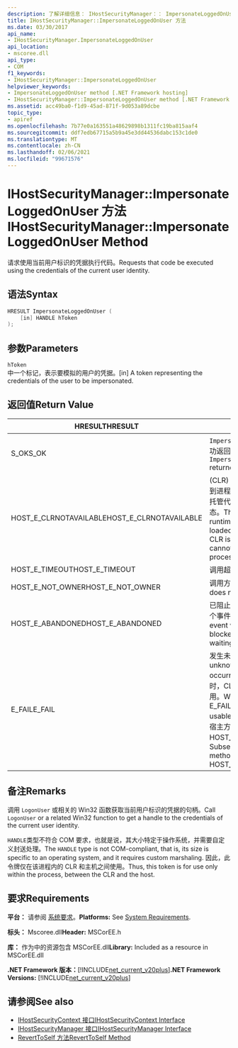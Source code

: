 ```yaml
---
description: 了解详细信息： IHostSecurityManager：： ImpersonateLoggedOnUser 方法
title: IHostSecurityManager::ImpersonateLoggedOnUser 方法
ms.date: 03/30/2017
api_name:
- IHostSecurityManager.ImpersonateLoggedOnUser
api_location:
- mscoree.dll
api_type:
- COM
f1_keywords:
- IHostSecurityManager::ImpersonateLoggedOnUser
helpviewer_keywords:
- ImpersonateLoggedOnUser method [.NET Framework hosting]
- IHostSecurityManager::ImpersonateLoggedOnUser method [.NET Framework hosting]
ms.assetid: acc49ba0-f1d9-45ad-871f-9d053a89dcbe
topic_type:
- apiref
ms.openlocfilehash: 7b77e0a163551a48629898b1311fc19ba815aaf4
ms.sourcegitcommit: ddf7edb67715a5b9a45e3dd44536dabc153c1de0
ms.translationtype: MT
ms.contentlocale: zh-CN
ms.lasthandoff: 02/06/2021
ms.locfileid: "99671576"
---
```

# <a name="ihostsecuritymanagerimpersonateloggedonuser-method"></a><span data-ttu-id="c34e5-103">IHostSecurityManager::ImpersonateLoggedOnUser 方法</span><span class="sxs-lookup"><span data-stu-id="c34e5-103">IHostSecurityManager::ImpersonateLoggedOnUser Method</span></span>

<span data-ttu-id="c34e5-104">请求使用当前用户标识的凭据执行代码。</span><span class="sxs-lookup"><span data-stu-id="c34e5-104">Requests that code be executed using the credentials of the current user identity.</span></span>  
  
## <a name="syntax"></a><span data-ttu-id="c34e5-105">语法</span><span class="sxs-lookup"><span data-stu-id="c34e5-105">Syntax</span></span>  
  
```cpp  
HRESULT ImpersonateLoggedOnUser (  
    [in] HANDLE hToken  
);  
```  
  
## <a name="parameters"></a><span data-ttu-id="c34e5-106">参数</span><span class="sxs-lookup"><span data-stu-id="c34e5-106">Parameters</span></span>  

 `hToken`  
 <span data-ttu-id="c34e5-107">中一个标记，表示要模拟的用户的凭据。</span><span class="sxs-lookup"><span data-stu-id="c34e5-107">[in] A token representing the credentials of the user to be impersonated.</span></span>  
  
## <a name="return-value"></a><span data-ttu-id="c34e5-108">返回值</span><span class="sxs-lookup"><span data-stu-id="c34e5-108">Return Value</span></span>  
  
|<span data-ttu-id="c34e5-109">HRESULT</span><span class="sxs-lookup"><span data-stu-id="c34e5-109">HRESULT</span></span>|<span data-ttu-id="c34e5-110">说明</span><span class="sxs-lookup"><span data-stu-id="c34e5-110">Description</span></span>|  
|-------------|-----------------|  
|<span data-ttu-id="c34e5-111">S_OK</span><span class="sxs-lookup"><span data-stu-id="c34e5-111">S_OK</span></span>|<span data-ttu-id="c34e5-112">`ImpersonateLoggedOnUser` 已成功返回。</span><span class="sxs-lookup"><span data-stu-id="c34e5-112">`ImpersonateLoggedOnUser` returned successfully.</span></span>|  
|<span data-ttu-id="c34e5-113">HOST_E_CLRNOTAVAILABLE</span><span class="sxs-lookup"><span data-stu-id="c34e5-113">HOST_E_CLRNOTAVAILABLE</span></span>|<span data-ttu-id="c34e5-114"> (CLR) 的公共语言运行时未加载到进程中，或 CLR 处于无法运行托管代码或成功处理调用的状态。</span><span class="sxs-lookup"><span data-stu-id="c34e5-114">The common language runtime (CLR) has not been loaded into a process, or the CLR is in a state in which it cannot run managed code or process the call successfully.</span></span>|  
|<span data-ttu-id="c34e5-115">HOST_E_TIMEOUT</span><span class="sxs-lookup"><span data-stu-id="c34e5-115">HOST_E_TIMEOUT</span></span>|<span data-ttu-id="c34e5-116">调用超时。</span><span class="sxs-lookup"><span data-stu-id="c34e5-116">The call timed out.</span></span>|  
|<span data-ttu-id="c34e5-117">HOST_E_NOT_OWNER</span><span class="sxs-lookup"><span data-stu-id="c34e5-117">HOST_E_NOT_OWNER</span></span>|<span data-ttu-id="c34e5-118">调用方不拥有该锁。</span><span class="sxs-lookup"><span data-stu-id="c34e5-118">The caller does not own the lock.</span></span>|  
|<span data-ttu-id="c34e5-119">HOST_E_ABANDONED</span><span class="sxs-lookup"><span data-stu-id="c34e5-119">HOST_E_ABANDONED</span></span>|<span data-ttu-id="c34e5-120">已阻止的线程或纤程正在等待某个事件时，该事件被取消。</span><span class="sxs-lookup"><span data-stu-id="c34e5-120">An event was canceled while a blocked thread or fiber was waiting on it.</span></span>|  
|<span data-ttu-id="c34e5-121">E_FAIL</span><span class="sxs-lookup"><span data-stu-id="c34e5-121">E_FAIL</span></span>|<span data-ttu-id="c34e5-122">发生未知的灾难性故障。</span><span class="sxs-lookup"><span data-stu-id="c34e5-122">An unknown catastrophic failure occurred.</span></span> <span data-ttu-id="c34e5-123">当方法返回 E_FAIL 时，CLR 在该进程内将不再可用。</span><span class="sxs-lookup"><span data-stu-id="c34e5-123">When a method returns E_FAIL, the CLR is no longer usable within the process.</span></span> <span data-ttu-id="c34e5-124">对宿主方法的后续调用会返回 HOST_E_CLRNOTAVAILABLE。</span><span class="sxs-lookup"><span data-stu-id="c34e5-124">Subsequent calls to hosting methods return HOST_E_CLRNOTAVAILABLE.</span></span>|  
  
## <a name="remarks"></a><span data-ttu-id="c34e5-125">备注</span><span class="sxs-lookup"><span data-stu-id="c34e5-125">Remarks</span></span>  

 <span data-ttu-id="c34e5-126">调用 `LogonUser` 或相关的 Win32 函数获取当前用户标识的凭据的句柄。</span><span class="sxs-lookup"><span data-stu-id="c34e5-126">Call `LogonUser` or a related Win32 function to get a handle to the credentials of the current user identity.</span></span>  
  
 <span data-ttu-id="c34e5-127">`HANDLE`类型不符合 COM 要求，也就是说，其大小特定于操作系统，并需要自定义封送处理。</span><span class="sxs-lookup"><span data-stu-id="c34e5-127">The `HANDLE` type is not COM-compliant, that is, its size is specific to an operating system, and it requires custom marshaling.</span></span> <span data-ttu-id="c34e5-128">因此，此令牌仅在该进程内的 CLR 和主机之间使用。</span><span class="sxs-lookup"><span data-stu-id="c34e5-128">Thus, this token is for use only within the process, between the CLR and the host.</span></span>  
  
## <a name="requirements"></a><span data-ttu-id="c34e5-129">要求</span><span class="sxs-lookup"><span data-stu-id="c34e5-129">Requirements</span></span>  

 <span data-ttu-id="c34e5-130">**平台：** 请参阅 [系统要求](../../get-started/system-requirements.md)。</span><span class="sxs-lookup"><span data-stu-id="c34e5-130">**Platforms:** See [System Requirements](../../get-started/system-requirements.md).</span></span>  
  
 <span data-ttu-id="c34e5-131">**标头：** Mscoree.dll</span><span class="sxs-lookup"><span data-stu-id="c34e5-131">**Header:** MSCorEE.h</span></span>  
  
 <span data-ttu-id="c34e5-132">**库：** 作为中的资源包含 MSCorEE.dll</span><span class="sxs-lookup"><span data-stu-id="c34e5-132">**Library:** Included as a resource in MSCorEE.dll</span></span>  
  
 <span data-ttu-id="c34e5-133">**.NET Framework 版本：**[!INCLUDE[net_current_v20plus](../../../../includes/net-current-v20plus-md.md)]</span><span class="sxs-lookup"><span data-stu-id="c34e5-133">**.NET Framework Versions:** [!INCLUDE[net_current_v20plus](../../../../includes/net-current-v20plus-md.md)]</span></span>  
  
## <a name="see-also"></a><span data-ttu-id="c34e5-134">请参阅</span><span class="sxs-lookup"><span data-stu-id="c34e5-134">See also</span></span>

- [<span data-ttu-id="c34e5-135">IHostSecurityContext 接口</span><span class="sxs-lookup"><span data-stu-id="c34e5-135">IHostSecurityContext Interface</span></span>](ihostsecuritycontext-interface.md)
- [<span data-ttu-id="c34e5-136">IHostSecurityManager 接口</span><span class="sxs-lookup"><span data-stu-id="c34e5-136">IHostSecurityManager Interface</span></span>](ihostsecuritymanager-interface.md)
- [<span data-ttu-id="c34e5-137">RevertToSelf 方法</span><span class="sxs-lookup"><span data-stu-id="c34e5-137">RevertToSelf Method</span></span>](ihostsecuritymanager-reverttoself-method.md)

